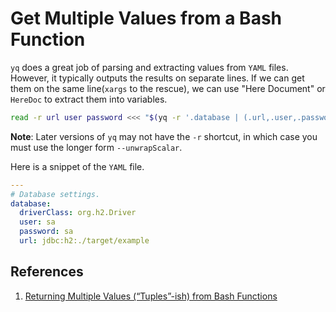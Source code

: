 # Get Multiple Values from a Bash Function

`yq` does a great job of parsing and extracting values from `YAML` files. However, it typically outputs the results on separate lines. If we can get them on the same line(`xargs` to the rescue), we can use "Here Document" or `HereDoc` to extract them into variables.

```bash
read -r url user password <<< "$(yq -r '.database | (.url,.user,.password)' < /conf/config.yml | xargs)"
```

**Note**: Later versions of `yq` may not have the `-r` shortcut, in which case you must use the longer form `--unwrapScalar`.

Here is a snippet of the `YAML` file.

```yaml
---
# Database settings.
database:
  driverClass: org.h2.Driver
  user: sa
  password: sa
  url: jdbc:h2:./target/example
```

## References

1. [Returning Multiple Values (“Tuples”-ish) from Bash Functions](https://www.assertnotmagic.com/2020/06/19/bash-return-multiple/)
